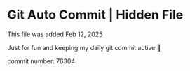 # Git Auto Commit | Hidden File

This file was added Feb 12, 2025

Just for fun and keeping my daily git commit active 🤪

commit number: 76304
